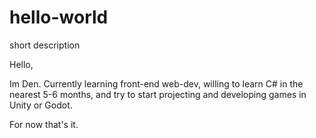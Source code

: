 # hello-world
short description

Hello,

Im Den. Currently learning front-end web-dev, willing to learn C# in the nearest 5-6 months, and try to start projecting and developing games in Unity or Godot.

For now that's it.
